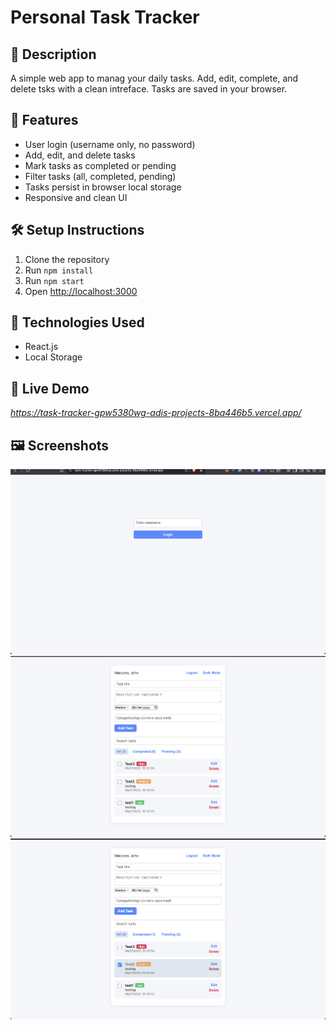 # Personal Task Tracker

## 📖 Description

A simple web app to manag your daily tasks. Add, edit, complete, and delete tsks with a clean intreface. Tasks are saved in your browser.

## 🚀 Features

- User login (username only, no password)
- Add, edit, and delete tasks
- Mark tasks as completed or pending
- Filter tasks (all, completed, pending)
- Tasks persist in browser local storage
- Responsive and clean UI

## 🛠 Setup Instructions

1. Clone the repository
2. Run `npm install`
3. Run `npm start`
4. Open [http://localhost:3000](http://localhost:3000)

## 🧰 Technologies Used

- React.js
- Local Storage

## 🔗 Live Demo

*https://task-tracker-gpw5380wg-adis-projects-8ba446b5.vercel.app/*

## 🖼 Screenshots

![Image 1](./image1.png)
![Image 2](./image2.png)
![Image 3](./image3.png)

